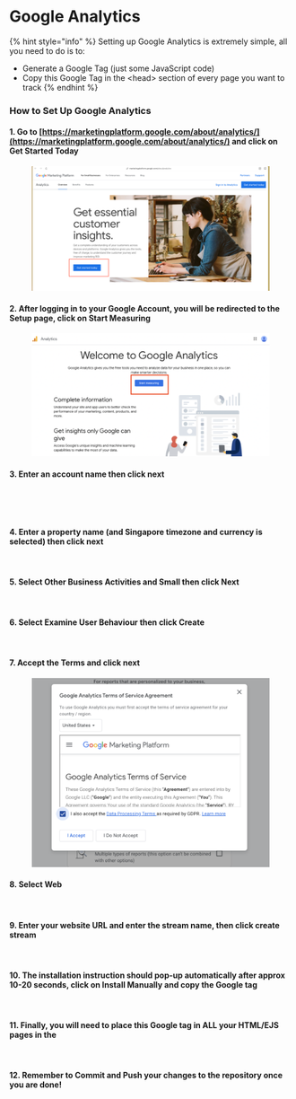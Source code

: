 # Google Analytics

{% hint style="info" %}
Setting up Google Analytics is extremely simple, all you need to do is to:

* Generate a Google Tag (just some JavaScript code)
* Copy this Google Tag in the \<head> section of every page you want to track
{% endhint %}

### How to Set Up Google Analytics

#### 1. Go to [https://marketingplatform.google.com/about/analytics/](https://marketingplatform.google.com/about/analytics/) and click on Get Started Today

<figure><img src="../../.gitbook/assets/ga-1.webp" alt=""><figcaption></figcaption></figure>

#### 2. After logging in to your Google Account, you will be redirected to the Setup page, click on Start Measuring

<figure><img src="../../.gitbook/assets/ga-2.png" alt=""><figcaption></figcaption></figure>

#### 3. Enter an account name then click next

<figure><img src="../../.gitbook/assets/ga-3.avif" alt=""><figcaption></figcaption></figure>

<figure><img src="../../.gitbook/assets/ga-4.avif" alt=""><figcaption></figcaption></figure>

#### 4. Enter a property name (and Singapore timezone and currency is selected) then click next

<figure><img src="../../.gitbook/assets/ga-5.avif" alt=""><figcaption></figcaption></figure>

#### 5. Select Other Business Activities and Small then click Next

<figure><img src="../../.gitbook/assets/ga-6.avif" alt=""><figcaption></figcaption></figure>

#### 6. Select Examine User Behaviour then click Create

<figure><img src="../../.gitbook/assets/ga-7.avif" alt=""><figcaption></figcaption></figure>

#### 7. Accept the Terms and click next

<figure><img src="../../.gitbook/assets/ga-8.png" alt=""><figcaption></figcaption></figure>

#### 8. Select Web

<figure><img src="../../.gitbook/assets/ga-9.avif" alt=""><figcaption></figcaption></figure>

#### 9. Enter your website URL and enter the stream name, then click create stream

<figure><img src="../../.gitbook/assets/ga-10.avif" alt=""><figcaption></figcaption></figure>

#### 10. The installation instruction should pop-up automatically after approx 10-20 seconds, click on Install Manually and copy the Google tag

<figure><img src="../../.gitbook/assets/ga-11.avif" alt=""><figcaption></figcaption></figure>

#### 11. Finally, you will need to place this Google tag in ALL your HTML/EJS pages in the

<figure><img src="../../.gitbook/assets/ga-12.avif" alt=""><figcaption></figcaption></figure>

#### 12. Remember to Commit and Push your changes to the repository once you are done!
